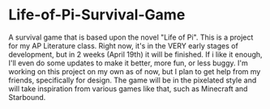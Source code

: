 # Life-of-Pi-Survival-Game
A survival game that is based upon the novel "Life of Pi". This is a project for my AP Literature class.
Right now, it's in the VERY early stages of development, but in 2 weeks (April 19th) it will be finished.
If i like it enough, I'll even do some updates to make it better, more fun, or less buggy.
I'm working on this project on my own as of now, but I plan to get help from my friends, specifically for design.
The game will be in the pixelated style and will take inspiration from various games like that, such as Minecraft and Starbound.
